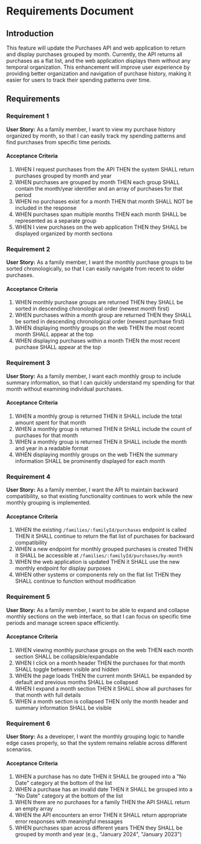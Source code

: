 # Requirements Document

## Introduction

This feature will update the Purchases API and web application to return and display purchases grouped by month. Currently, the API returns all purchases as a flat list, and the web application displays them without any temporal organization. This enhancement will improve user experience by providing better organization and navigation of purchase history, making it easier for users to track their spending patterns over time.

## Requirements

### Requirement 1

**User Story:** As a family member, I want to view my purchase history organized by month, so that I can easily track my spending patterns and find purchases from specific time periods.

#### Acceptance Criteria

1. WHEN I request purchases from the API THEN the system SHALL return purchases grouped by month and year
2. WHEN purchases are grouped by month THEN each group SHALL contain the month/year identifier and an array of purchases for that period
3. WHEN no purchases exist for a month THEN that month SHALL NOT be included in the response
4. WHEN purchases span multiple months THEN each month SHALL be represented as a separate group
5. WHEN I view purchases on the web application THEN they SHALL be displayed organized by month sections

### Requirement 2

**User Story:** As a family member, I want the monthly purchase groups to be sorted chronologically, so that I can easily navigate from recent to older purchases.

#### Acceptance Criteria

1. WHEN monthly purchase groups are returned THEN they SHALL be sorted in descending chronological order (newest month first)
2. WHEN purchases within a month group are returned THEN they SHALL be sorted in descending chronological order (newest purchase first)
3. WHEN displaying monthly groups on the web THEN the most recent month SHALL appear at the top
4. WHEN displaying purchases within a month THEN the most recent purchase SHALL appear at the top

### Requirement 3

**User Story:** As a family member, I want each monthly group to include summary information, so that I can quickly understand my spending for that month without examining individual purchases.

#### Acceptance Criteria

1. WHEN a monthly group is returned THEN it SHALL include the total amount spent for that month
2. WHEN a monthly group is returned THEN it SHALL include the count of purchases for that month
3. WHEN a monthly group is returned THEN it SHALL include the month and year in a readable format
4. WHEN displaying monthly groups on the web THEN the summary information SHALL be prominently displayed for each month

### Requirement 4

**User Story:** As a family member, I want the API to maintain backward compatibility, so that existing functionality continues to work while the new monthly grouping is implemented.

#### Acceptance Criteria

1. WHEN the existing `/families/:familyId/purchases` endpoint is called THEN it SHALL continue to return the flat list of purchases for backward compatibility
2. WHEN a new endpoint for monthly grouped purchases is created THEN it SHALL be accessible at `/families/:familyId/purchases/by-month`
3. WHEN the web application is updated THEN it SHALL use the new monthly endpoint for display purposes
4. WHEN other systems or components rely on the flat list THEN they SHALL continue to function without modification

### Requirement 5

**User Story:** As a family member, I want to be able to expand and collapse monthly sections on the web interface, so that I can focus on specific time periods and manage screen space efficiently.

#### Acceptance Criteria

1. WHEN viewing monthly purchase groups on the web THEN each month section SHALL be collapsible/expandable
2. WHEN I click on a month header THEN the purchases for that month SHALL toggle between visible and hidden
3. WHEN the page loads THEN the current month SHALL be expanded by default and previous months SHALL be collapsed
4. WHEN I expand a month section THEN it SHALL show all purchases for that month with full details
5. WHEN a month section is collapsed THEN only the month header and summary information SHALL be visible

### Requirement 6

**User Story:** As a developer, I want the monthly grouping logic to handle edge cases properly, so that the system remains reliable across different scenarios.

#### Acceptance Criteria

1. WHEN a purchase has no date THEN it SHALL be grouped into a "No Date" category at the bottom of the list
2. WHEN a purchase has an invalid date THEN it SHALL be grouped into a "No Date" category at the bottom of the list
3. WHEN there are no purchases for a family THEN the API SHALL return an empty array
4. WHEN the API encounters an error THEN it SHALL return appropriate error responses with meaningful messages
5. WHEN purchases span across different years THEN they SHALL be grouped by month and year (e.g., "January 2024", "January 2023")
